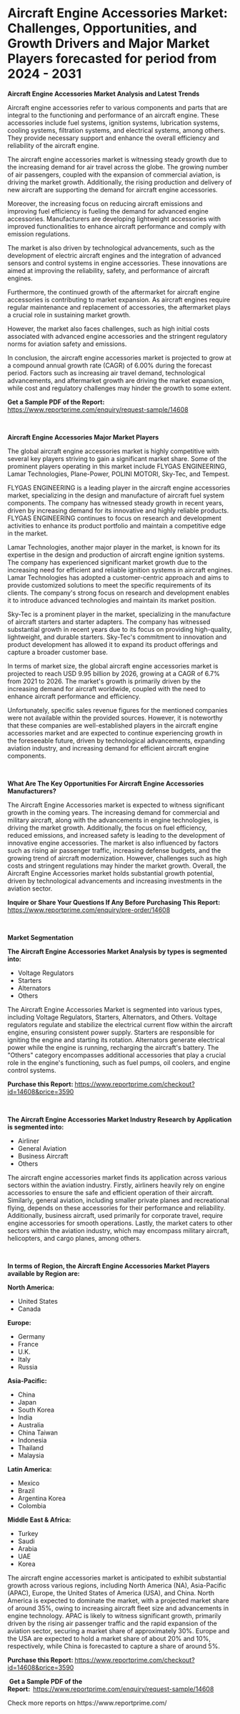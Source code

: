 <p><h1>Aircraft Engine Accessories Market: Challenges, Opportunities, and Growth Drivers and Major Market Players forecasted for period from 2024 - 2031</h1></p><p><strong>Aircraft Engine Accessories Market Analysis and Latest Trends</strong></p>
<p><p>Aircraft engine accessories refer to various components and parts that are integral to the functioning and performance of an aircraft engine. These accessories include fuel systems, ignition systems, lubrication systems, cooling systems, filtration systems, and electrical systems, among others. They provide necessary support and enhance the overall efficiency and reliability of the aircraft engine.</p><p>The aircraft engine accessories market is witnessing steady growth due to the increasing demand for air travel across the globe. The growing number of air passengers, coupled with the expansion of commercial aviation, is driving the market growth. Additionally, the rising production and delivery of new aircraft are supporting the demand for aircraft engine accessories.</p><p>Moreover, the increasing focus on reducing aircraft emissions and improving fuel efficiency is fueling the demand for advanced engine accessories. Manufacturers are developing lightweight accessories with improved functionalities to enhance aircraft performance and comply with emission regulations.</p><p>The market is also driven by technological advancements, such as the development of electric aircraft engines and the integration of advanced sensors and control systems in engine accessories. These innovations are aimed at improving the reliability, safety, and performance of aircraft engines.</p><p>Furthermore, the continued growth of the aftermarket for aircraft engine accessories is contributing to market expansion. As aircraft engines require regular maintenance and replacement of accessories, the aftermarket plays a crucial role in sustaining market growth.</p><p>However, the market also faces challenges, such as high initial costs associated with advanced engine accessories and the stringent regulatory norms for aviation safety and emissions.</p><p>In conclusion, the aircraft engine accessories market is projected to grow at a compound annual growth rate (CAGR) of 6.00% during the forecast period. Factors such as increasing air travel demand, technological advancements, and aftermarket growth are driving the market expansion, while cost and regulatory challenges may hinder the growth to some extent.</p></p>
<p><strong>Get a Sample PDF of the Report:&nbsp;</strong> <a href="https://www.reportprime.com/enquiry/request-sample/14608">https://www.reportprime.com/enquiry/request-sample/14608</a></p>
<p>&nbsp;</p>
<p><strong>Aircraft Engine Accessories Major Market Players</strong></p>
<p><p>The global aircraft engine accessories market is highly competitive with several key players striving to gain a significant market share. Some of the prominent players operating in this market include FLYGAS ENGINEERING, Lamar Technologies, Plane-Power, POLINI MOTORI, Sky-Tec, and Tempest.</p><p>FLYGAS ENGINEERING is a leading player in the aircraft engine accessories market, specializing in the design and manufacture of aircraft fuel system components. The company has witnessed steady growth in recent years, driven by increasing demand for its innovative and highly reliable products. FLYGAS ENGINEERING continues to focus on research and development activities to enhance its product portfolio and maintain a competitive edge in the market. </p><p>Lamar Technologies, another major player in the market, is known for its expertise in the design and production of aircraft engine ignition systems. The company has experienced significant market growth due to the increasing need for efficient and reliable ignition systems in aircraft engines. Lamar Technologies has adopted a customer-centric approach and aims to provide customized solutions to meet the specific requirements of its clients. The company's strong focus on research and development enables it to introduce advanced technologies and maintain its market position.</p><p>Sky-Tec is a prominent player in the market, specializing in the manufacture of aircraft starters and starter adapters. The company has witnessed substantial growth in recent years due to its focus on providing high-quality, lightweight, and durable starters. Sky-Tec's commitment to innovation and product development has allowed it to expand its product offerings and capture a broader customer base.</p><p>In terms of market size, the global aircraft engine accessories market is projected to reach USD 9.95 billion by 2026, growing at a CAGR of 6.7% from 2021 to 2026. The market's growth is primarily driven by the increasing demand for aircraft worldwide, coupled with the need to enhance aircraft performance and efficiency.</p><p>Unfortunately, specific sales revenue figures for the mentioned companies were not available within the provided sources. However, it is noteworthy that these companies are well-established players in the aircraft engine accessories market and are expected to continue experiencing growth in the foreseeable future, driven by technological advancements, expanding aviation industry, and increasing demand for efficient aircraft engine components.</p></p>
<p>&nbsp;</p>
<p><strong>What Are The Key Opportunities For Aircraft Engine Accessories Manufacturers?</strong></p>
<p><p>The Aircraft Engine Accessories market is expected to witness significant growth in the coming years. The increasing demand for commercial and military aircraft, along with the advancements in engine technologies, is driving the market growth. Additionally, the focus on fuel efficiency, reduced emissions, and increased safety is leading to the development of innovative engine accessories. The market is also influenced by factors such as rising air passenger traffic, increasing defense budgets, and the growing trend of aircraft modernization. However, challenges such as high costs and stringent regulations may hinder the market growth. Overall, the Aircraft Engine Accessories market holds substantial growth potential, driven by technological advancements and increasing investments in the aviation sector.</p></p>
<p><strong>Inquire or Share Your Questions If Any Before Purchasing This Report:</strong> <a href="https://www.reportprime.com/enquiry/pre-order/14608">https://www.reportprime.com/enquiry/pre-order/14608</a></p>
<p>&nbsp;</p>
<p><strong>Market Segmentation</strong></p>
<p><strong>The Aircraft Engine Accessories Market Analysis by types is segmented into:</strong></p>
<p><ul><li>Voltage Regulators</li><li>Starters</li><li>Alternators</li><li>Others</li></ul></p>
<p><p>The Aircraft Engine Accessories Market is segmented into various types, including Voltage Regulators, Starters, Alternators, and Others. Voltage regulators regulate and stabilize the electrical current flow within the aircraft engine, ensuring consistent power supply. Starters are responsible for igniting the engine and starting its rotation. Alternators generate electrical power while the engine is running, recharging the aircraft's battery. The "Others" category encompasses additional accessories that play a crucial role in the engine's functioning, such as fuel pumps, oil coolers, and engine control systems.</p></p>
<p><strong>Purchase this Report:&nbsp;</strong><a href="https://www.reportprime.com/checkout?id=14608&price=3590">https://www.reportprime.com/checkout?id=14608&price=3590</a></p>
<p>&nbsp;</p>
<p><strong>The Aircraft Engine Accessories Market Industry Research by Application is segmented into:</strong></p>
<p><ul><li>Airliner</li><li>General Aviation</li><li>Business Aircraft</li><li>Others</li></ul></p>
<p><p>The aircraft engine accessories market finds its application across various sectors within the aviation industry. Firstly, airliners heavily rely on engine accessories to ensure the safe and efficient operation of their aircraft. Similarly, general aviation, including smaller private planes and recreational flying, depends on these accessories for their performance and reliability. Additionally, business aircraft, used primarily for corporate travel, require engine accessories for smooth operations. Lastly, the market caters to other sectors within the aviation industry, which may encompass military aircraft, helicopters, and cargo planes, among others.</p></p>
<p>&nbsp;</p>
<p><strong>In terms of Region, the Aircraft Engine Accessories Market Players available by Region are:</strong></p>
<p>
    <p> <strong> North America: </strong>
        <ul>
            <li>United States</li>
            <li>Canada</li>
        </ul>
        </p> 
    <p> <strong> Europe: </strong>
        <ul>
            <li>Germany</li>
            <li>France</li>
            <li>U.K.</li>
            <li>Italy</li>
            <li>Russia</li>
        </ul>
        </p> 
    <p> <strong> Asia-Pacific: </strong>
        <ul>
            <li>China</li>
            <li>Japan</li>
            <li>South Korea</li>
            <li>India</li>
            <li>Australia</li>
            <li>China Taiwan</li>
            <li>Indonesia</li>
            <li>Thailand</li>
            <li>Malaysia</li>
        </ul>
        </p> 
    <p> <strong> Latin America: </strong>
        <ul>
            <li>Mexico</li>
            <li>Brazil</li>
            <li>Argentina Korea</li>
            <li>Colombia</li>
        </ul>
        </p> 
    <p> <strong> Middle East & Africa: </strong>
        <ul>
            <li>Turkey</li>
            <li>Saudi</li>
            <li>Arabia</li>
            <li>UAE</li>
            <li>Korea</li>
        </ul>
    </p>
    </p>
<p><p>The aircraft engine accessories market is anticipated to exhibit substantial growth across various regions, including North America (NA), Asia-Pacific (APAC), Europe, the United States of America (USA), and China. North America is expected to dominate the market, with a projected market share of around 35%, owing to increasing aircraft fleet size and advancements in engine technology. APAC is likely to witness significant growth, primarily driven by the rising air passenger traffic and the rapid expansion of the aviation sector, securing a market share of approximately 30%. Europe and the USA are expected to hold a market share of about 20% and 10%, respectively, while China is forecasted to capture a share of around 5%.</p></p>
<p><strong>Purchase this Report: </strong><a href="https://www.reportprime.com/checkout?id=14608&price=3590">https://www.reportprime.com/checkout?id=14608&price=3590</a></p>
<p>&nbsp;<strong>Get a Sample PDF of the Report:&nbsp;&nbsp;</strong><a href="https://www.reportprime.com/enquiry/request-sample/14608">https://www.reportprime.com/enquiry/request-sample/14608</a></p>
<p><strong></strong></p>
<p>Check more reports on https://www.reportprime.com/</p>